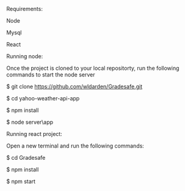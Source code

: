 Requirements:

Node

Mysql

React

Running node:

Once the project is cloned to your local repositorty, run the following commands to start the node server

$ git clone https://github.com/wldarden/Gradesafe.git

$ cd yahoo-weather-api-app

$ npm install

$ node server\app

Running react project:

Open a new terminal and run the following commands:

$ cd Gradesafe

$ npm install

$ npm start
